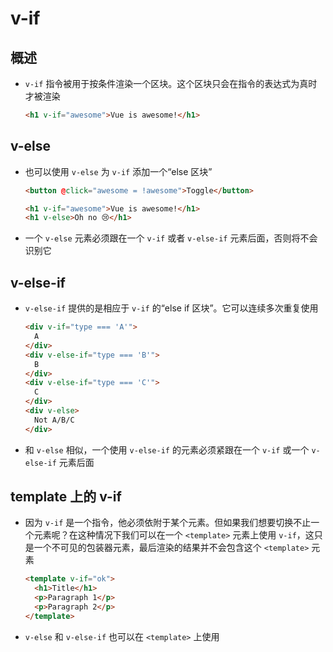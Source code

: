 # v-if

## 概述

+ `v-if` 指令被用于按条件渲染一个区块。这个区块只会在指令的表达式为真时才被渲染

  ```html
  <h1 v-if="awesome">Vue is awesome!</h1>
  ```

## v-else

+ 也可以使用 `v-else` 为 `v-if` 添加一个“else 区块”

  ```html
  <button @click="awesome = !awesome">Toggle</button>

  <h1 v-if="awesome">Vue is awesome!</h1>
  <h1 v-else>Oh no 😢</h1>
  ```

+ 一个 `v-else` 元素必须跟在一个 `v-if` 或者 `v-else-if` 元素后面，否则将不会识别它

## v-else-if

+ `v-else-if` 提供的是相应于 `v-if` 的“else if 区块”。它可以连续多次重复使用

  ```html
  <div v-if="type === 'A'">
    A
  </div>
  <div v-else-if="type === 'B'">
    B
  </div>
  <div v-else-if="type === 'C'">
    C
  </div>
  <div v-else>
    Not A/B/C
  </div>
  ```

+ 和 `v-else` 相似，一个使用 `v-else-if` 的元素必须紧跟在一个 `v-if` 或一个 `v-else-if` 元素后面

## template 上的 v-if

+ 因为 `v-if` 是一个指令，他必须依附于某个元素。但如果我们想要切换不止一个元素呢？在这种情况下我们可以在一个 `<template>` 元素上使用 `v-if`，这只是一个不可见的包装器元素，最后渲染的结果并不会包含这个 `<template>` 元素

  ```html
  <template v-if="ok">
    <h1>Title</h1>
    <p>Paragraph 1</p>
    <p>Paragraph 2</p>
  </template>
  ```

+ `v-else` 和 `v-else-if` 也可以在 `<template>` 上使用
